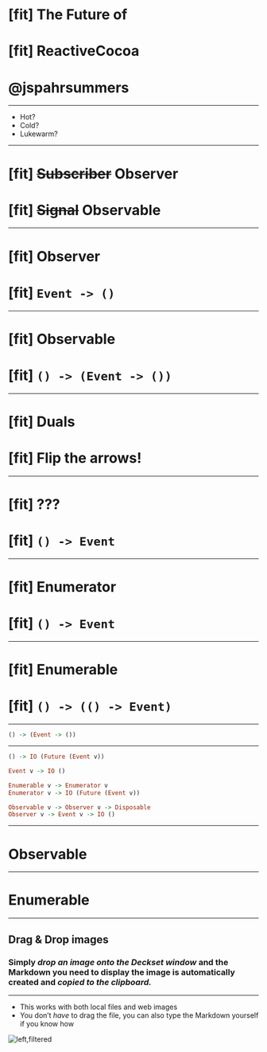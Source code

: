 # [fit] **The Future of**
# [fit] **ReactiveCocoa**
# @jspahrsummers

---

* Hot?
* Cold?
* Lukewarm?

---

# [fit] ~~Subscriber~~ **Observer**
# [fit] ~~Signal~~ **Observable**

---

# [fit] **Observer**
# [fit] `Event -> ()`

---

# [fit] **Observable**
# [fit] `() -> (Event -> ())`

---

# [fit] **Duals**
# [fit] Flip the arrows!

---

# [fit] **???**
# [fit] `() -> Event`

---

# [fit] **Enumerator**
# [fit] `() -> Event`

---

# [fit] **Enumerable**
# [fit] `() -> (() -> Event)`

---

```haskell
() -> (Event -> ())

```

---

```haskell
() -> IO (Future (Event v))

Event v -> IO ()

Enumerable v -> Enumerator v
Enumerator v -> IO (Future (Event v))

Observable v -> Observer v -> Disposable
Observer v -> Event v -> IO ()
```

---

# Observable

---

# Enumerable

---

## Drag & Drop images

### Simply *drop an image onto the Deckset window* and the Markdown you need to display the image is automatically created and *copied to the clipboard.*

---

* This works with both local files and web images
* You don’t _have_ to drag the file, you can also type the Markdown yourself if you know how

![left,filtered](http://deckset-assets.s3-website-us-east-1.amazonaws.com/colnago1.jpg)
